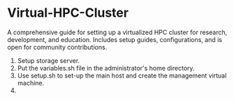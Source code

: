 # Virtual-HPC-Cluster
A comprehensive guide for setting up a virtualized HPC cluster for research, development, and education. Includes setup guides, configurations, and is open for community contributions. 

1. Setup storage server.
2. Put the variables.sh file in the administrator's home directory.
3. Use setup.sh to set-up the main host and create the management virtual machine.
4. 